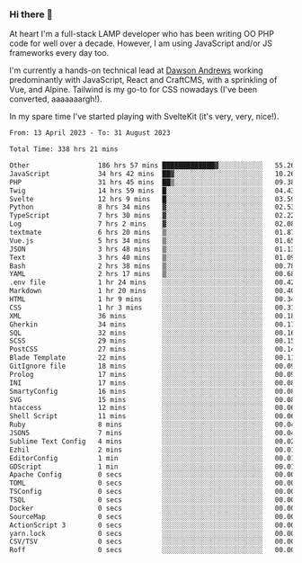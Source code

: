 ### Hi there 👋

<!--
**JamesNock/JamesNock** is a ✨ _special_ ✨ repository because its `README.md` (this file) appears on your GitHub profile.

Here are some ideas to get you started:

- 🔭 I’m currently working on ...
- 🌱 I’m currently learning ...
- 👯 I’m looking to collaborate on ...
- 🤔 I’m looking for help with ...
- 💬 Ask me about ...
- 📫 How to reach me: ...
- 😄 Pronouns: ...
- ⚡ Fun fact: ...
-->
At heart I'm a full-stack LAMP developer who has been writing OO PHP code for well over a decade. However, I am using JavaScript and/or JS frameworks every day too.

I'm currently a hands-on technical lead at [Dawson Andrews](https://www.dawsonandrews.com/) working predominantly with JavaScript, React and CraftCMS, with a sprinkling of Vue, and Alpine. Tailwind is my go-to for CSS nowadays (I've been converted, aaaaaaargh!).

In my spare time I've started playing with SvelteKit (it's very, very, nice!).

<!--START_SECTION:waka-->

```txt
From: 13 April 2023 - To: 31 August 2023

Total Time: 338 hrs 21 mins

Other                 186 hrs 57 mins █████████████▓░░░░░░░░░░░   55.26 %
JavaScript            34 hrs 42 mins  ██▓░░░░░░░░░░░░░░░░░░░░░░   10.26 %
PHP                   31 hrs 45 mins  ██▒░░░░░░░░░░░░░░░░░░░░░░   09.38 %
Twig                  14 hrs 59 mins  █░░░░░░░░░░░░░░░░░░░░░░░░   04.43 %
Svelte                12 hrs 9 mins   █░░░░░░░░░░░░░░░░░░░░░░░░   03.59 %
Python                8 hrs 34 mins   ▓░░░░░░░░░░░░░░░░░░░░░░░░   02.53 %
TypeScript            7 hrs 30 mins   ▓░░░░░░░░░░░░░░░░░░░░░░░░   02.22 %
Log                   7 hrs 2 mins    ▓░░░░░░░░░░░░░░░░░░░░░░░░   02.08 %
textmate              6 hrs 20 mins   ▒░░░░░░░░░░░░░░░░░░░░░░░░   01.87 %
Vue.js                5 hrs 34 mins   ▒░░░░░░░░░░░░░░░░░░░░░░░░   01.65 %
JSON                  3 hrs 48 mins   ▒░░░░░░░░░░░░░░░░░░░░░░░░   01.13 %
Text                  3 hrs 40 mins   ▒░░░░░░░░░░░░░░░░░░░░░░░░   01.09 %
Bash                  2 hrs 38 mins   ▒░░░░░░░░░░░░░░░░░░░░░░░░   00.78 %
YAML                  2 hrs 17 mins   ▒░░░░░░░░░░░░░░░░░░░░░░░░   00.68 %
.env file             1 hr 24 mins    ░░░░░░░░░░░░░░░░░░░░░░░░░   00.42 %
Markdown              1 hr 20 mins    ░░░░░░░░░░░░░░░░░░░░░░░░░   00.40 %
HTML                  1 hr 9 mins     ░░░░░░░░░░░░░░░░░░░░░░░░░   00.34 %
CSS                   1 hr 3 mins     ░░░░░░░░░░░░░░░░░░░░░░░░░   00.31 %
XML                   36 mins         ░░░░░░░░░░░░░░░░░░░░░░░░░   00.18 %
Gherkin               34 mins         ░░░░░░░░░░░░░░░░░░░░░░░░░   00.17 %
SQL                   32 mins         ░░░░░░░░░░░░░░░░░░░░░░░░░   00.16 %
SCSS                  29 mins         ░░░░░░░░░░░░░░░░░░░░░░░░░   00.15 %
PostCSS               27 mins         ░░░░░░░░░░░░░░░░░░░░░░░░░   00.14 %
Blade Template        22 mins         ░░░░░░░░░░░░░░░░░░░░░░░░░   00.11 %
GitIgnore file        18 mins         ░░░░░░░░░░░░░░░░░░░░░░░░░   00.09 %
Prolog                17 mins         ░░░░░░░░░░░░░░░░░░░░░░░░░   00.09 %
INI                   17 mins         ░░░░░░░░░░░░░░░░░░░░░░░░░   00.08 %
SmartyConfig          16 mins         ░░░░░░░░░░░░░░░░░░░░░░░░░   00.08 %
SVG                   15 mins         ░░░░░░░░░░░░░░░░░░░░░░░░░   00.08 %
htaccess              12 mins         ░░░░░░░░░░░░░░░░░░░░░░░░░   00.06 %
Shell Script          11 mins         ░░░░░░░░░░░░░░░░░░░░░░░░░   00.06 %
Ruby                  8 mins          ░░░░░░░░░░░░░░░░░░░░░░░░░   00.04 %
JSON5                 7 mins          ░░░░░░░░░░░░░░░░░░░░░░░░░   00.04 %
Sublime Text Config   4 mins          ░░░░░░░░░░░░░░░░░░░░░░░░░   00.02 %
Ezhil                 2 mins          ░░░░░░░░░░░░░░░░░░░░░░░░░   00.01 %
EditorConfig          1 min           ░░░░░░░░░░░░░░░░░░░░░░░░░   00.01 %
GDScript              1 min           ░░░░░░░░░░░░░░░░░░░░░░░░░   00.01 %
Apache Config         0 secs          ░░░░░░░░░░░░░░░░░░░░░░░░░   00.00 %
TOML                  0 secs          ░░░░░░░░░░░░░░░░░░░░░░░░░   00.00 %
TSConfig              0 secs          ░░░░░░░░░░░░░░░░░░░░░░░░░   00.00 %
TSQL                  0 secs          ░░░░░░░░░░░░░░░░░░░░░░░░░   00.00 %
Docker                0 secs          ░░░░░░░░░░░░░░░░░░░░░░░░░   00.00 %
SourceMap             0 secs          ░░░░░░░░░░░░░░░░░░░░░░░░░   00.00 %
ActionScript 3        0 secs          ░░░░░░░░░░░░░░░░░░░░░░░░░   00.00 %
yarn.lock             0 secs          ░░░░░░░░░░░░░░░░░░░░░░░░░   00.00 %
CSV/TSV               0 secs          ░░░░░░░░░░░░░░░░░░░░░░░░░   00.00 %
Roff                  0 secs          ░░░░░░░░░░░░░░░░░░░░░░░░░   00.00 %
```

<!--END_SECTION:waka-->
